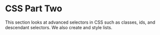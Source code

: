 # CSS Part Two

This section looks at advanced selectors in CSS such as classes, ids, and descendant selectors. We also create and style lists.
